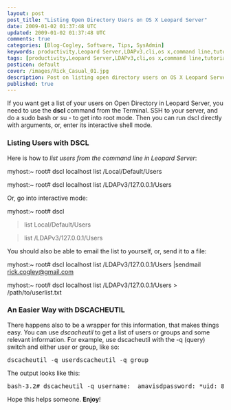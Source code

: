 ```yaml
---           
layout: post
post_title: "Listing Open Directory Users on OS X Leopard Server"
date: 2009-01-02 01:37:48 UTC
updated: 2009-01-02 01:37:48 UTC
comments: true
categories: [Blog-Cogley, Software, Tips, SysAdmin]
keywords: productivity,Leopard Server,LDAPv3,cli,os x,command line,tutorial,dscl
tags: [productivity,Leopard Server,LDAPv3,cli,os x,command line,tutorial,dscl]
posticon: default
cover: /images/Rick_Casual_01.jpg
description: Post on listing open directory users on OS X Leopard Server, by Rick Cogley.
published: true
---
```

 

If you want get a list of your users on Open Directory in Leopard Server, you need to use the **dscl** command from the Terminal. SSH to your server, and do a sudo bash or su - to get into root mode. Then you can run dscl directly with arguments, or, enter its interactive shell mode. 


### Listing Users with DSCL



Here is how to _list users from the command line in Leopard Server_: 


myhost:~ root# dscl localhost list /Local/Default/Users


myhost:~ root# dscl localhost list /LDAPv3/127.0.0.1/Users


Or, go into interactive mode: 


myhost:~ root# dscl 


>list Local/Default/Users


>list /LDAPv3/127.0.0.1/Users


You should also be able to email the list to yourself, or, send it to a file: 


myhost:~ root# dscl localhost list /LDAPv3/127.0.0.1/Users |sendmail rick.cogley@gmail.com


myhost:~ root# dscl localhost list /LDAPv3/127.0.0.1/Users > /path/to/userlist.txt

### An Easier Way with DSCACHEUTIL

There happens also to be a wrapper for this information, that makes things easy. You can use _dscacheutil_ to get a list of users or groups and some relevant information. For example, use dscacheutil with the -q (query) switch and either user or group, like so:

 <pre>dscacheutil -q userdscacheutil -q group</pre>
The output looks like this: 

<pre>bash-3.2# dscacheutil -q username: _amavisdpassword: *uid: 83gid: 83dir: /var/virusmailsshell: /usr/bin/falsegecos: AMaViS Daemonname: _appownerpassword: *uid: 87gid: 87dir: /var/emptyshell: /usr/bin/falsegecos: Application Owner</pre>
Hope this helps someone. **Enjoy**!

